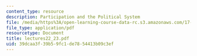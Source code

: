 ```yaml
---
content_type: resource
description: Participation and the Political System
file: /media/https%3A/open-learning-course-data-rc.s3.amazonaws.com/17-20-introduction-to-the-american-political-process-spring-2004/39dcaa3f39b59fc1de7854413b09c3ef_lectures22_23.pdf
file_type: application/pdf
resourcetype: Document
title: lectures22_23.pdf
uid: 39dcaa3f-39b5-9fc1-de78-54413b09c3ef
---
```

